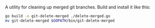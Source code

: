A utility for cleaning up merged git branches. Build and install it like this:

```bash
go build -o git-delete-merged ./delete-merged.go
mv git-delete-merged $GOPATH/bin/git-delete-merged
```
